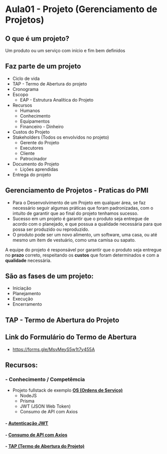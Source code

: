 # Aula01 - Projeto (Gerenciamento de Projetos)

## O que é um projeto?
Um produto ou um serviço com início e fim bem definidos

## Faz parte de um projeto
- Ciclo de vida
- TAP - Termo de Abertura do projeto
- Cronograma
- Escopo
    - EAP - Estrutura Analítica do Projeto
- Recursos
    - Humanos
    - Conhecimento
    - Equipamentos
    - Financeiro - Dinheiro
- Custos do Projeto
- Stakeholders (Todos os envolvidos no projeto)
    - Gerente do Projeto
    - Executores
    - Cliente
    - Patrocinador
- Documento do Projeto
    - Lições aprendidas
- Entrega do projeto

## Gerenciamento de Projetos - Praticas do PMI

- Para o Desenvolvimento de um Projeto em qualquer área, se faz necessário seguir algumas práticas que foram padronizadas, com o intuito de garantir que ao final do projeto tenhamos sucesso.
- Sucesso em um projeto é garantir que o produto seja entregue de acordo com o planejado, e que possua a qualidade necessária para que possa ser produzido ou reproduzido.
- O produto pode ser um novo alimento, um software, uma casa, ou até mesmo um item de vestuário, como uma camisa ou sapato.

A equipe do projeto é responsável por garantir que o produto seja entregue no **prazo** correto, respeitando os **custos** que foram determinados e com a **qualidade** necessária.

## São as fases de um projeto:

* Iniciação
* Planejamento
* Execução
* Encerramento

## TAP - Termo de Abertura do Projeto

## Link do Formulário do Termo de Abertura
- https://forms.gle/MsvMeyS5w1t7y455A

## Recursos:
### - Conhecimento / Competêmcia

- Projeto fullstack de exemplo **[OS (Ordens de Serviço)](https://github.com/wellifabio/projetofullexemplo)**
    - NodeJS
    - Prisma
    - JWT (JSON Web Token)
    - Consumo de API com Axios

#### - [Autenticação JWT](./JWT.md)
#### - [Consumo de API com Axios](./axios.md)
#### - [TAP (Termo de Abertura do Projeto)](./termo_abertura.md)
